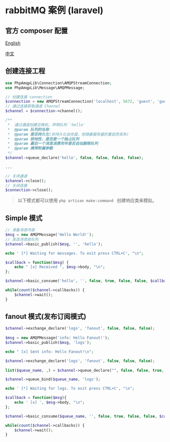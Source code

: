 # rabbitMQ 案例 (laravel)

## 官方 composer 配置

[English](https://www.rabbitmq.com/tutorials/tutorial-one-php.html)

[中文](https://learnku.com/articles/9117/rabbitmq-entry-work-queue)

## 创建连接工程

```php
use PhpAmqpLib\Connection\AMQPStreamConnection;
use PhpAmqpLib\Message\AMQPMessage;

// 创建连接 connection
$connection = new AMQPStreamConnection('localhost', 5672, 'guest', 'guest');
// 通过连接获取通道 Channel
$channel = $connection->channel();

/** 
 *  通过通道创建交换机，声明队列 'hello'
 *  @param 队列的名称
 *  @param 是否持久化(非持久化会存盘，但随着服务器的重启而丢失)
 *  @param 排他性，是否是一个独占队列
 *  @param 最后一个消息消费完毕是否自动删除队列
 *  @param 携带附属参数
 */
$channel->queue_declare('hello', false, false, false, false);

...

// 关闭通道
$channel->close();
// 关闭连接
$connection->close();
```

> 以下模式都可以使用 `php artisan make:command ` 创建响应类来模拟。

## Simple 模式

```php
// 准备消息内容
$msg = new AMQPMessage('Hello World!');
// 发送消息给队列
$channel->basic_publish($msg, '', 'hello');
```

```php
echo ' [*] Waiting for messages. To exit press CTRL+C', "\n";

$callback = function($msg) {
    echo " [x] Received ", $msg->body, "\n";
};

$channel->basic_consume('hello', '', false, true, false, false, $callback);

while(count($channel->callbacks)) {
    $channel->wait();
}
```


## fanout 模式(发布订阅模式)

```php
$channel->exchange_declare('logs', 'fanout', false, false, false);
        
$msg = new AMQPMessage('info: Hello Fanout!');
$channel->basic_publish($msg, 'logs');

echo " [x] Sent info: Hello Fanout!\n";
```

```php
$channel->exchange_declare('logs', 'fanout', false, false, false);
        
list($queue_name, ,) = $channel->queue_declare("", false, false, true, false);

$channel->queue_bind($queue_name, 'logs');

echo ' [*] Waiting for logs. To exit press CTRL+C', "\n";

$callback = function($msg){
    echo ' [x] ', $msg->body, "\n";
};

$channel->basic_consume($queue_name, '', false, true, false, false, $callback);

while(count($channel->callbacks)) {
    $channel->wait();
}
```